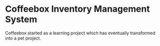 # Coffeebox Inventory Management System
Coffeebox started as a learning project which has eventually transformed into a pet project.